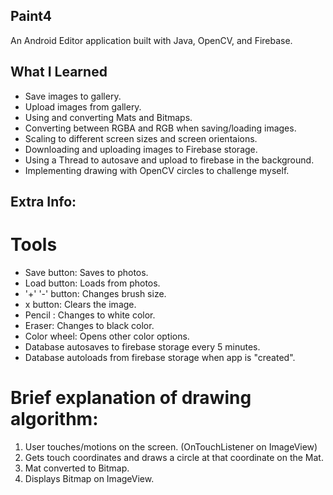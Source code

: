 ## Paint4
An Android Editor application built with Java, OpenCV, and Firebase.

## What I Learned
* Save images to gallery.
* Upload images from gallery.
* Using and converting Mats and Bitmaps.
* Converting between RGBA and RGB when saving/loading images.
* Scaling to different screen sizes and screen orientaions.
* Downloading and uploading images to Firebase storage.
* Using a Thread to autosave and upload to firebase in the background.
* Implementing drawing with OpenCV circles to challenge myself.

## Extra Info:

# Tools
* Save button: 	Saves to photos.
* Load button: 	Loads from photos.
* '+' '-' button:	Changes brush size.
* x button:	Clears the image.
* Pencil	:	Changes to white color.
* Eraser:		Changes to black color.
* Color wheel:	Opens other color options.
* Database autosaves to firebase storage every 5 minutes.
* Database autoloads from firebase storage when app is "created".

# Brief explanation of drawing algorithm:
1) User touches/motions on the screen. (OnTouchListener on ImageView)
2) Gets touch coordinates and draws a circle at that coordinate on the Mat.
3) Mat converted to Bitmap.
4) Displays Bitmap on ImageView.
